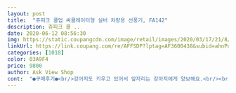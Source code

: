 ```yaml
---
layout: post 
title:  "쥬피크 쿨업 써큘레이터형 실버 차량용 선풍기, FA142" 
description: 쥬피크 쿨 ..
date: 2020-06-12 08:56:30 
img: https://static.coupangcdn.com/image/retail/images/2020/03/17/21/8/827dbb49-2e36-4cba-bc35-0d258f7b24bf.jpg 
linkUrl: https://link.coupang.com/re/AFFSDP?lptag=AF3600438&subid=ahnPublicAsk&pageKey=1403284896&itemId=2438110077&vendorItemId=70431927653&traceid=V0-113-01d3ffe70ec2f05d 
categories: [1018] 
color: 03A9F4 
price: 9800 
author: Ask View Shop 
cont:  "●구매후기●<br/>강어지도 키우고 있어서 앞자리는 강아지에게 양보해요.<br/><br/>군더더기없이 깔끔해서 좋다네요.<br/><br/>근데 3단은 좀.<br/>.<br/> 그렇네요.<br/> 시끄럽기도 하지만, 뭔가 좀 모터가 많이 무리하고 있는 소리같아서 좀 불안하게 느껴집니다.<br/><br/>근데 거의 동일해보이는 제품이 ダイソー에서 1/3 가격으로 판매하고 있으니, 이거 구매할 생각이면 먼저 ダイソー 한 번 가보세요.<br/> 없으면 뭐 쿠팡에서 구매하구요.<br/>.<br/><br/>길게 누르면 뒤편에 부착된 3개의 led가 무드등? 앰비언트 라이트처럼 날개에 은은하게 비춰주는데, 딱히 쓰진 않을듯합니다.<br/><br/>남편이 아주 마음에 들어하네요.<br/><br/>다시 켜기 은근 귀찮은가봐요 ㅎㅎ<br/>뒷쪽에 에어컨 나오는곳이 없고 썬팅도 안되어있어서 차 안에 열기 장난아님<br/>드라마틱한 효과는 기대하기 어렵지만, 그래도 있는 거랑 없는 거랑은 차이가 좀 나는 것 같다고 생각해요.<br/> 있으면 제 역할을 충실히 합니다.<br/><br/>무드등은 남자라 그런지 별로 안쓰는듯하네요.<br/><br/>박스에는 본품이랑 5핀 케이블 그리고 대쉬보드 같은 평평한 곳에 부착할 거치대도 같이 오네요.<br/><br/>서큘레이터 기본 기능에 충실한 제품입니다.<br/><br/>성능이 좋아서 쓰나봅니다.<br/><br/>소음은 2단까지는 괜찮다고 생각합니다.<br/> 충분히 오디오 음량을 조금 크게하면 묻힐 정도로 보여요.<br/><br/>송풍구에 꼽아서 사용해서 좋다네요.<br/><br/>어떻게보면 자동으로 꺼지니 좋은데<br/>이 작은게 뒷자리까지 엄청 시원하네요.<br/><br/>이건 선 연결해야하는거라 바로 구매 (어느게 더 안잔한가요?)<br/>이건 신체에 바람을 맞는 것 보다는, 뒷자석까지 찬공기를 순환시켜 실내를 전체적으로 시원하게 만드는 용도니까, 뭐 기본기능에 충실합니다.<br/> 좋아요.<br/><br/>장점이자 단점은<br/>저희 남편은 운전직이라, 시동 껐다 켰다를 몇번 하는지라<br/>주먹만해서 에어컨 송풍구에 부착하면 송풍구 전체를 커버하네요.<br/> 그래서 에어컨 바람도 서큘레이터 타고 잘 퍼집니다.<br/><br/>차 시동꺼지면, 이것도 같이 꺼져서, 시동킬때마다 수동으로 켜줘야해요.<br/><br/>차량용 서큘레이터<br/>충전식은 위험할것 같아서 망설였는데<br/>해 비치면 에어컨 직으로 쏴도 더움 흑흑<br/>확실히 없는 것 보단 하나쯤 있는 것이 낫네요.<br/><br/>" 
---
```

